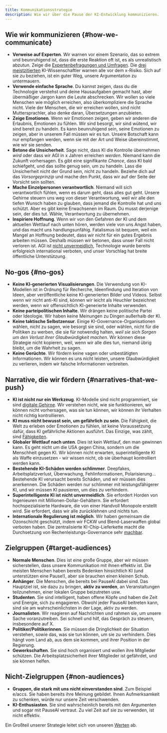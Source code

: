 ```yaml
---
title: Kommunikationsstrategie
description: Wie wir über die Pause der KI-Entwicklung kommunizieren.
---
```

## Wie wir kommunizieren {#how-we-communicate}

- **Verweise auf Experten**. Wir warnen vor einem Szenario, das so extrem und beunruhigend ist, dass die erste Reaktion oft ist, es als unrealistisch abzutun. Zeige die [Expertenbefragungen und Umfragen](/polls-and-surveys). Die [drei meistzitierten](https://twitter.com/PauseAI/status/1734641804245455017) KI-Wissenschaftler warnen alle vor dem x-Risiko. Sich auf sie zu beziehen, ist ein guter Weg, unsere Argumentation zu untermauern.
- **Verwende einfache Sprache**. Du kannst zeigen, dass du die Technologie verstehst und deine Hausaufgaben gemacht hast, aber übermäßiger Jargon kann die Leute abschrecken. Wir wollen so viele Menschen wie möglich erreichen, also überkompliziere die Sprache nicht. Viele der Menschen, die wir erreichen wollen, sind nicht Muttersprachler, also denke daran, Übersetzungen anzubieten.
- **Zeige Emotionen**. Wenn wir Emotionen zeigen, geben wir anderen die Erlaubnis, Emotionen zu fühlen. Wir sind besorgt, wir sind wütend, wir sind bereit zu handeln. Es kann beunruhigend sein, seine Emotionen zu zeigen, aber in unserem Fall müssen wir es tun. Unsere Botschaft kann nur empfangen werden, wenn sie mit der Art und Weise übereinstimmt, wie wir sie senden.
- **Betone die Unsicherheit**. Sage nicht, dass KI die Kontrolle übernehmen _wird_ oder dass wir AGI in x Jahren erreichen _werden_. Niemand kann die Zukunft vorhersagen. Es gibt eine signifikante _Chance_, dass KI bald schiefgeht, und das sollte genug sein, um zu handeln. Lass die Unsicherheit nicht der Grund sein, nicht zu handeln. Beziehe dich auf das _Vorsorgeprinzip_ und mache den Punkt, dass wir auf der Seite der Vorsicht sein sollten.
- **Mache Einzelpersonen verantwortlich**. Niemand will sich verantwortlich fühlen, wenn es darum geht, dass alles gut geht. Unsere Gehirne steuern uns weg von dieser Verantwortung, weil wir alle den tiefen Wunsch haben zu glauben, dass jemand die Kontrolle hat und uns schützt. Aber es gibt keine Erwachsenen im Raum. Du musst derjenige sein, der dies tut. Wähle, Verantwortung zu übernehmen.
- **Inspiriere Hoffnung**. Wenn wir von den Gefahren der KI und dem aktuellen Wettlauf nach unten hören, werden viele von uns Angst haben, und das macht uns handlungsunfähig. Fatalismus ist bequem, weil ein Mangel an Hoffnung bedeutet, dass wir nicht für ein gutes Ergebnis arbeiten müssen. Deshalb müssen wir betonen, dass unser Fall nicht verloren ist. AGI ist [nicht unvermeidlich](/feasibility), Technologie wurde bereits erfolgreich international verboten, und unser Vorschlag hat breite öffentliche Unterstützung.

## No-gos {#no-gos}

- **Keine KI-generierten Visualisierungen**. Die Verwendung von KI-Modellen ist in Ordnung für Recherche, Ideenfindung und Iteration von Ideen, aber veröffentliche keine KI-generierten Bilder und Videos. Selbst wenn wir nicht anti-KI sind, können wir leicht als Heuchler bezeichnet werden, wenn wir offensichtlich KI-generierte Inhalte verwenden.
- **Keine parteipolitischen Inhalte**. Wir drängen keine politische Partei oder Ideologie. Wir haben keine Meinungen zu Dingen außerhalb der KI.
- **Keine taktische Selbstzensur**. Einige KI-Governance-Organisationen wählen, nicht zu sagen, wie besorgt sie sind, oder wählen, nicht für die Politiken zu werben, die sie für notwendig halten, _weil sie sich Sorgen um den Verlust ihrer Glaubwürdigkeit machen_. Wir können diese Strategie nicht kopieren, weil, wenn wir alle dies tun, niemand übrig bleibt, um die Wahrheit zu sagen.
- **Keine Gerüchte**. Wir fördern keine vagen oder unbestätigten Informationen. Wir können es uns nicht leisten, unsere Glaubwürdigkeit zu verlieren, indem wir falsche Informationen verbreiten.

## Narrative, die wir fördern {#narratives-that-we-push}

- **KI ist nicht nur ein Werkzeug**. KI-Modelle sind nicht programmiert, sie sind [digitale Gehirne](/digital-brains). Wir verstehen nicht, wie sie funktionieren, wir können nicht vorhersagen, was sie tun können, wir können ihr Verhalten nicht richtig kontrollieren.
- **KI muss nicht bewusst sein, um gefährlich zu sein**. Die Fähigkeit, die Welt zu erleben oder Emotionen zu fühlen, ist keine Voraussetzung dafür, dass KI gefährliche Aktionen ausführt. Das Einzige, was zählt, sind [Fähigkeiten](/dangerous-capabilities).
- **Globaler Wettlauf nach unten**. Dies ist kein Wettlauf, den man gewinnen kann. Es geht nicht um die USA gegen China, sondern um die Menschheit gegen KI. Wir können nicht erwarten, superintelligente KI als Waffe einzusetzen - wir wissen nicht, ob sie überhaupt kontrolliert werden kann.
- **Bestehende KI-Schäden werden schlimmer**. Deepfakes, Arbeitsplatzverlust, Überwachung, Fehlinformationen, Polarisierung... Bestehende KI verursacht bereits Schäden, und wir müssen dies anerkennen. Die Schäden werden nur schlimmer mit leistungsfähigerer KI, und wir müssen KI pausieren, um dies zu verhindern.
- **Superintelligente KI ist nicht unvermeidlich**. Sie erfordert Horden von Ingenieuren mit Millionen-Dollar-Gehältern. Sie erfordert hochspezialisierte Hardware, die von einer Handvoll Monopole erstellt wird. Sie erfordert, dass wir alle zurücklehnen und nichts tun.
- **Internationale Regulierung ist möglich**. Wir haben gemeinsam die Ozonschicht geschützt, indem wir FCKW und Blend-Laserwaffen global verboten haben. Die zentralisierte KI-Chip-Lieferkette macht die Durchsetzung von Rechenleistungs-Governance sehr [machbar](/feasibility).

## Zielgruppen {#target-audiences}

- **Normale Menschen**. Dies ist eine große Gruppe, aber wir müssen sicherstellen, dass unsere Kommunikation mit ihnen effektiv ist. Die meisten Menschen haben bereits Bedenken hinsichtlich KI (und unterstützen eine Pause!), aber sie brauchen einen kleinen Schub.
- **Anhänger**. Die Menschen, die bereits bei PauseAI dabei sind. Das Hauptziel ist, sie dazu zu bringen, **aktiv zu werden**, an Veranstaltungen teilzunehmen, einer lokalen Gruppe beizutreten usw.
- **Studenten**. Sie sind intelligent, haben offene Köpfe und haben die Zeit und Energie, sich zu engagieren. Obwohl jeder PauseAI beitreten kann, sind sie am wahrscheinlichsten in der Lage, aktiv zu werden.
- **Journalisten**. Wir reagieren auf Nachrichten und rahmen sie, um unsere Sache voranzutreiben. Sei schnell und hilf, das Gespräch zu steuern, insbesondere auf X.
- **Politiker/Politikerinnen**. Sie müssen die Dringlichkeit der Situation verstehen, sowie das, was sie tun können, um sie zu verhindern. Dies hängt vom Land ab, aus dem sie kommen, und ihrer Position in der Regierung.
- **Gewerkschaften**. Sie sind hoch organisiert und wollen ihre Mitglieder schützen. Die Arbeitsplatzsicherheit ihrer Mitglieder ist gefährdet, und sie können helfen.

## Nicht-Zielgruppen {#non-audiences}

- **Gruppen, die stark mit uns nicht einverstanden sind**. Zum Beispiel e/accs. Sie haben bereits ihre Meinung gebildet. Ihnen Aufmerksamkeit zu schenken, würde nur unsere Zeit verschwenden.
- **KI-Enthusiasten**. Sie sind wahrscheinlich bereits mit den Argumenten und sogar mit PauseAI vertraut. Zu viel Zeit auf sie zu verwenden, ist nicht effektiv.

Ein Großteil unserer Strategie leitet sich von unseren [Werten](https://pauseai.info/values) ab.